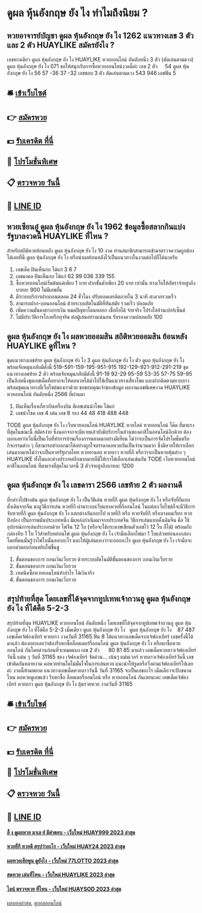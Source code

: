 # ดูผล หุ้นอังกฤษ ยัง ไง ทำไมถึงนิยม ?
## หวยอาจารย์บัญชา ดูผล หุ้นอังกฤษ ยัง ไง 1262 แนวทางเลข 3 ตัว และ 2 ตัว HUAYLIKE สมัครยังไง ?
เลขหางเดียว ดูผล หุ้นอังกฤษ ยัง ไง HUAYLIKE หวยออนไลน์ อันดับหนึ่ง 3 ตัว (ตัดเล่นตามดวง) ดูผล หุ้นอังกฤษ ยัง ไง 071
ขอให้สนุกกับการซื้อหวยออนไลน์งวดนี้ค่ะ
เลข 2 ตัว     54 ดูผล หุ้นอังกฤษ ยัง ไง 56 57 -36 37 -32
เลขชอบ 3 ตัว ตัดเล่นตามดวง 543 946
เลขฟัน 5

## 🛎 [เข้าเว็บไซต์](https://bit.ly/3BG5bNw)
## 👉 [สมัครหวย](https://bit.ly/3BG5bNw)
## 💵 [รับเครดิต ที่นี่](https://bit.ly/3C3mvgS)
## 👑 [โปรโมชั่นพิเศษ](https://bit.ly/3C3mvgS)
## 📋 [ตรวจหวย วันนี้](https://bit.ly/3C3mvgS)
## 📱 [LINE ID](https://bit.ly/3C3mvgS)

## หวยเซียนอู๋ ดูผล หุ้นอังกฤษ ยัง ไง 1962 ข้อมูลซื้อสลากกินแบ่งรัฐบาลงวดนี้ HUAYLIKE ที่ไหน ?
สำหรับสถิติหวยย้อนหลัง ดูผล หุ้นอังกฤษ ยัง ไง 10 งวด ท่านสมาชิกสามารถเข้ามาตรวจความถูกต้องได้เลยที่นี่ ดูผล หุ้นอังกฤษ ยัง ไง หรือนำผลย้อนหลังไว้เป็นแนวทางในงวดต่อไปก็ได้นะครับ
1. เลขเด็ด ฝันเห็นกบ ได้แก่ 3 6 7
2. เลขมงคล ฝันเห็นกบ ได้แก่ 62 99 036 339 155
3. ซื้อหวยออนไลน์เริ่มต้นแค่เพียง 1 บาท ฝากขั้นต่ำเพียง 20 บาท เท่านั้น ทางเว็บให้อัตราจ่ายสูงถึงบาทละ 900 ไม่มีเลขอั้น
4. มีระบบบริการฝากถอนตลอด 24 ชั่วโมง ปรับยอดเครดิตภายใน 3 นาที สะดวกรวดเร็ว
5. สามารถฝาก-ถอนออนไลน์ ด้วยระบบอัตโนมัติที่ทันสมัย รวดเร็ว ปลอดภัย
6. เพิ่มความมั่นคงทางการเงิน หมดปัญหาโดนหลอก เชื่อถือได้ จ่ายจริง โปร่งใสล้านเปอร์เซ็นต์
7. ไม่มีประวัติการโกงหรือทุจริต ต่อผู้เล่นอย่างแน่นอน รับรองความปลอดภัย 100

## ดูผล หุ้นอังกฤษ ยัง ไง ผลหวยออมสิน สถิติหวยออมสิน ย้อนหลัง HUAYLIKE ดูที่ไหน ?
ชุดแนวทางเลขท้าย ดูผล หุ้นอังกฤษ ยัง ไง 3 ดูผล หุ้นอังกฤษ ยัง ไง ตัว ดูผล หุ้นอังกฤษ ยัง ไง พร้อมจับหมุนกลับมีดังนี้
519-591-159-195-951-915
192-129-921-912-291-219
ชุดแนวทางเลขท้าย 2 ตัว พร้อมจับหมุนกลับมีดังนี้
91-19
92-29
95-59
53-35
57-75
59-95
เป็นอีกหนึ่งชุดเลขเด็ดที่อยากจะให้คอหวยได้นำไปใช้เป็นแนวทางเสี่ยงโชค และฝากติดตามหวยลาว พร้อมชุดแนวทางที่เว็บไซต์ของเราด้วย
ขอขอบคุณเจ้าของข้อมูล
ผลงานเลขพิเศษงวด HUAYLIKE หวยออนไลน์ อันดับหนึ่ง 2566 ที่ผ่านมา

1. ฝันเห็นเรื่องเกี่ยวกับเครื่องบิน ตีเลขเด่นนำโชค ได้แก่
2. เลขนำโชค เลข 4 เด่น เลข 8 รอง 44 48 418 488 448

TODE ดูผล หุ้นอังกฤษ ยัง ไง เว็บหวยออนไลน์ HUAYLIKE หวยไลค์ หวยออนไลน์ โต๊ด ที่มาแรงที่สุดในขณะนี้ สมัครง่าย ซึ่งนอกจากจะมีหวยแล้วยังมีบริการในส่วนของคาสิโนออนไลน์อีกด้วย ต้องบอกเลยว่าเว็บนี้เป็นเว็บที่ทำการบ้านเรื่องการตลาดมาอย่างดีเยี่ยม ไม่ว่าจะเป็นการจัดโปรโมชั่นหรือกิจกรรมต่าง ๆ ก็สามารถทำออกมาได้อย่างถูกใจบรรดาคอหวยกันเป็นจำนวนมาก ซึ่งมีหวยให้เราเลือกเล่นมากมายไม่ว่าจะเป็นหวยรัฐบาลไทย หวยฮานอย หวยลาว หวยยี่กี หรือว่าจะเป็นหวยหุ้นต่าง ๆ HUAYLIKE ทั้งในและต่างประเทศอีกมากมายก็มีให้เราได้เลือกเล่นเช่นกัน
TODE เว็บหวยออนไลน์ คาสิโนออนไลน์ ที่มาแรงที่สุดในเวลานี้ 3 ตัวจ่ายสูงถึงบาทละ 1200

## ดูผล หุ้นอังกฤษ ยัง ไง เลขดารา 2566 เลขท้าย 2 ตัว ผลงานดี
ที่กล่าวไปข้างต้น ดูผล หุ้นอังกฤษ ยัง ไง เป็นวิธีเล่น หวยยี่กี ดูผล หุ้นอังกฤษ ยัง ไง หรือจับยี่กีแบบดั้งเดิมจากจีน มาดูวิธีการเล่น หวยยี่กี ผ่านระบบเว็บแทงหวยยี่กีออนไลน์ ในแต่ละเว็บไซต์ก็จะมีวิธีการ จับหวยยี่กี ดูผล หุ้นอังกฤษ ยัง ไง แตกต่างกันออกไป
หวยยี่กี หรือ หวยจับยี่กี หรือบางคนเรียก หวยปิงปอง เป็นการพนันประเภทหนึ่ง มีแหล่งกำเนิดมาจากประเทศจีน วิธีการเล่นแบบดั้งเดิมจีน คือ ใช้อุปกรณ์การเล่นประกอบด้วย ไพ่จีน 12 ใบ (หรือจะใช้กระดาษเขียนตัวเลขไว้ 12 ใบ ก็ได้) พร้อมกับกล่องทึบ 1 ใบ ไว้สำหรับหย่อนไพ่ ดูผล หุ้นอังกฤษ ยัง ไง เจ้ามือเลือกไพ่มา 1 ใบแล้วหย่อนลงกล่อง โดยที่ตนนั้นรู้ว่าไพ่ใบนั้นออกอะไร และให้ผู้เล่นแทงว่าจะออกอะไร ดูผล หุ้นอังกฤษ ยัง ไง เจ้ามือจะบอกคำตอบก่อนหยิบไพ่ขึ้นชู
1. ขั้นตอนของการ ถอนเงินเว็บรวย ด้วยระบบอัตโนมัติขั้นตอนของการ ถอนเงินเว็บรวย
2. ขั้นตอนของการ ถอนเงินเว็บรวย
3. เทคนิคซื้อหวยออนไลน์ทำกำไร ได้เงินจริง
4. ขั้นตอนของการ ถอนเงินเว็บรวย

## สรุปท้ายที่สุด โดยเลขที่ได้จุดจากทูปเทพเจ้ากวนอู ดูผล หุ้นอังกฤษ ยัง ไง ที่ได้คือ 5-2-3
สรุปท้ายที่สุด HUAYLIKE หวยออนไลน์ อันดับหนึ่ง โดยเลขที่ได้จุดจากทูปเทพเจ้ากวนอู ดูผล หุ้นอังกฤษ ยัง ไง ที่ได้คือ 5-2-3 เม็ดเดียว ดูผล หุ้นอังกฤษ ยัง ไง   ดูผล หุ้นอังกฤษ ยัง ไง    87 487
เลขเด็ดเจ้ฟองเบียร์ หวยลาว งวดวันที่ 31165
ฟัน 8
ได้แนวทางเลขเด็ดจากเจ้ฟองเบียร์ เลขครั้งนี้ได้มาแล้ว ต้องบอกเลยว่าต้องรีบหาซื้อล็อตเตอร์รี่ออนไลน์ ดูผล หุ้นอังกฤษ ยัง ไง หรือหาซื้อหวยออนไลน์ กันโดยด่วนก่อนที่จะหมดแผง
เลข 2 ตัว      80 81 85
มาแล้ว เลขเด็ดหวยลาวเจ้ฟองเบียร์วันนี้ แม่น ๆ วันที่ 31165 ของ เจ้ฟองเบียร์ จัดด่วน… เน้นๆ แม่นเวอร์ หวยลาวเจ้ฟองเบียร์วันนี้ เลขเข้าติดกันหลายงวด คอหวยท่านใดไม่มั่นใจในการเล่นหวย แนะนำให้รูดหรือวิ่งตามเจ้ฟองเบียร์ไปเลยค่ะ งวดนี้ห้ามพลาด แนวทางเลขเด็ดหวยลาววันนี้ วันที่ 31165 จะเป็นเลขอะไร เม็ดเดียวจะปังขนาดไหน คอหวยดูเลขแล้ว รีบหาซื้อ ล็อตเตอรี่ออนไลน์ หรือ หวยออนไลน์ กันเลยนะคะ
เลขเด็ดเจ้ฟองเบียร์ หวยลาว ดูผล หุ้นอังกฤษ ยัง ไง ลุ้นรวยหวย งวดวันที่ 31165

## 🛎 [เข้าเว็บไซต์](https://bit.ly/3BG5bNw)
## 👉 [สมัครหวย](https://bit.ly/3BG5bNw)
## 💵 [รับเครดิต ที่นี่](https://bit.ly/3C3mvgS)
## 👑 [โปรโมชั่นพิเศษ](https://bit.ly/3C3mvgS)
## 📋 [ตรวจหวย วันนี้](https://bit.ly/3C3mvgS)
## 📱 [LINE ID](https://bit.ly/3C3mvgS)

#### [ลิ้ ง ดูผลหวย มาเล ย์ มีคำตอบ - เว็บใหม่ HUAY999 2023 ล่าสุด](https://atom.io/themes/ลิ้%20ง%20ดูผลหวย%20มาเล%20ย์%20มีคำตอบ%20-%20เว็บใหม่%20huay999%202023%20ล่าสุด)
#### [หวยยี่กี หวยดี สรุปว่าอะไร - เว็บใหม่ HUAY24 2023 ล่าสุด](https://atom.io/themes/หวยยี่กี%20หวยดี%20สรุปว่าอะไร%20-%20เว็บใหม่%20huay24%202023%20ล่าสุด)
#### [ผลหวยเฮียพูน ดูยังไง - เว็บใหม่ 77LOTTO 2023 ล่าสุด](https://atom.io/themes/ผลหวยเฮียพูน%20ดูยังไง%20-%20เว็บใหม่%2077lotto%202023%20ล่าสุด)
#### [สดหวย เล่นที่ไหน - เว็บใหม่ HUAYLIKE 2023 ล่าสุด](https://atom.io/themes/สดหวย%20เล่นที่ไหน%20-%20เว็บใหม่%20huaylike%202023%20ล่าสุด)
#### [ไลน์ ตรวจหวย ที่ไหน - เว็บใหม่ HUAYSOD 2023 ล่าสุด](https://atom.io/themes/ไลน์%20ตรวจหวย%20ที่ไหน%20-%20เว็บใหม่%20huaysod%202023%20ล่าสุด)

[ผลบอลล่าสุด](https://siamsport.tv "ผลบอลล่าสุด"), [ดูบอลออนไลน์](https://siamsport.tv/ดูบอลสด "ดูบอลออนไลน์")